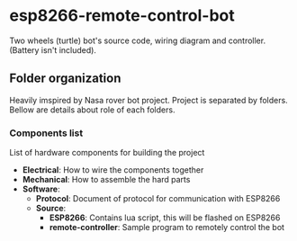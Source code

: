# esp8266-remote-control-bot
Two wheels (turtle) bot's source code, wiring diagram and controller. (Battery isn't included).

## Folder organization

Heavily imspired by Nasa rover bot project. Project is separated by folders.
Bellow are details about role of each folders.

### Components list

List of hardware components for building the project

- **Electrical**: How to wire the components together
- **Mechanical**: How to assemble the hard parts
- **Software**: 
  + **Protocol**: Document of protocol for communication with ESP8266
  + **Source**:
    - **ESP8266**: Contains lua script, this will be flashed on ESP8266
    - **remote-controller**: Sample program to remotely control the bot
